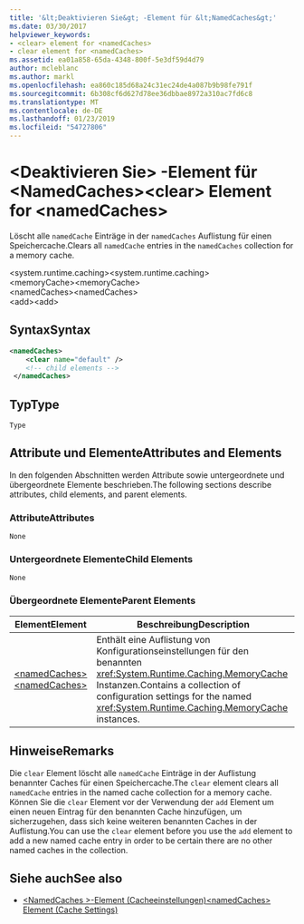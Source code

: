 ```yaml
---
title: '&lt;Deaktivieren Sie&gt; -Element für &lt;NamedCaches&gt;'
ms.date: 03/30/2017
helpviewer_keywords:
- <clear> element for <namedCaches>
- clear element for <namedCaches>
ms.assetid: ea01a858-65da-4348-800f-5e3df59d4d79
author: mcleblanc
ms.author: markl
ms.openlocfilehash: ea860c185d68a24c31ec24de4a087b9b98fe791f
ms.sourcegitcommit: 6b308cf6d627d78ee36dbbae8972a310ac7fd6c8
ms.translationtype: MT
ms.contentlocale: de-DE
ms.lasthandoff: 01/23/2019
ms.locfileid: "54727806"
---
```

# <a name="ltcleargt-element-for-ltnamedcachesgt"></a><span data-ttu-id="d6b7f-102">&lt;Deaktivieren Sie&gt; -Element für &lt;NamedCaches&gt;</span><span class="sxs-lookup"><span data-stu-id="d6b7f-102">&lt;clear&gt; Element for &lt;namedCaches&gt;</span></span>
<span data-ttu-id="d6b7f-103">Löscht alle `namedCache` Einträge in der `namedCaches` Auflistung für einen Speichercache.</span><span class="sxs-lookup"><span data-stu-id="d6b7f-103">Clears all `namedCache` entries in the `namedCaches` collection for a memory cache.</span></span>  
  
 <span data-ttu-id="d6b7f-104">\<system.runtime.caching></span><span class="sxs-lookup"><span data-stu-id="d6b7f-104">\<system.runtime.caching></span></span>  
<span data-ttu-id="d6b7f-105">\<memoryCache></span><span class="sxs-lookup"><span data-stu-id="d6b7f-105">\<memoryCache></span></span>  
<span data-ttu-id="d6b7f-106">\<namedCaches></span><span class="sxs-lookup"><span data-stu-id="d6b7f-106">\<namedCaches></span></span>  
<span data-ttu-id="d6b7f-107">\<add></span><span class="sxs-lookup"><span data-stu-id="d6b7f-107">\<add></span></span>  
  
## <a name="syntax"></a><span data-ttu-id="d6b7f-108">Syntax</span><span class="sxs-lookup"><span data-stu-id="d6b7f-108">Syntax</span></span>  
  
```xml  
<namedCaches>  
    <clear name="default" />  
    <!-- child elements -->  
 </namedCaches>  
```  
  
## <a name="type"></a><span data-ttu-id="d6b7f-109">Typ</span><span class="sxs-lookup"><span data-stu-id="d6b7f-109">Type</span></span>  
 `Type`  
  
## <a name="attributes-and-elements"></a><span data-ttu-id="d6b7f-110">Attribute und Elemente</span><span class="sxs-lookup"><span data-stu-id="d6b7f-110">Attributes and Elements</span></span>  
 <span data-ttu-id="d6b7f-111">In den folgenden Abschnitten werden Attribute sowie untergeordnete und übergeordnete Elemente beschrieben.</span><span class="sxs-lookup"><span data-stu-id="d6b7f-111">The following sections describe attributes, child elements, and parent elements.</span></span>  
  
### <a name="attributes"></a><span data-ttu-id="d6b7f-112">Attribute</span><span class="sxs-lookup"><span data-stu-id="d6b7f-112">Attributes</span></span>  
 `None`  
  
### <a name="child-elements"></a><span data-ttu-id="d6b7f-113">Untergeordnete Elemente</span><span class="sxs-lookup"><span data-stu-id="d6b7f-113">Child Elements</span></span>  
 `None`  
  
### <a name="parent-elements"></a><span data-ttu-id="d6b7f-114">Übergeordnete Elemente</span><span class="sxs-lookup"><span data-stu-id="d6b7f-114">Parent Elements</span></span>  
  
|<span data-ttu-id="d6b7f-115">Element</span><span class="sxs-lookup"><span data-stu-id="d6b7f-115">Element</span></span>|<span data-ttu-id="d6b7f-116">Beschreibung</span><span class="sxs-lookup"><span data-stu-id="d6b7f-116">Description</span></span>|  
|-------------|-----------------|  
|[<span data-ttu-id="d6b7f-117">\<namedCaches></span><span class="sxs-lookup"><span data-stu-id="d6b7f-117">\<namedCaches></span></span>](../../../../../docs/framework/configure-apps/file-schema/runtime/namedcaches-element-cache-settings.md)|<span data-ttu-id="d6b7f-118">Enthält eine Auflistung von Konfigurationseinstellungen für den benannten <xref:System.Runtime.Caching.MemoryCache> Instanzen.</span><span class="sxs-lookup"><span data-stu-id="d6b7f-118">Contains a collection of configuration settings for the named <xref:System.Runtime.Caching.MemoryCache> instances.</span></span>|  
  
## <a name="remarks"></a><span data-ttu-id="d6b7f-119">Hinweise</span><span class="sxs-lookup"><span data-stu-id="d6b7f-119">Remarks</span></span>  
 <span data-ttu-id="d6b7f-120">Die `clear` Element löscht alle `namedCache` Einträge in der Auflistung benannter Caches für einen Speichercache.</span><span class="sxs-lookup"><span data-stu-id="d6b7f-120">The `clear` element clears all `namedCache` entries in the named cache collection for a memory cache.</span></span> <span data-ttu-id="d6b7f-121">Können Sie die `clear` Element vor der Verwendung der `add` Element um einen neuen Eintrag für den benannten Cache hinzufügen, um sicherzugehen, dass sich keine weiteren benannten Caches in der Auflistung.</span><span class="sxs-lookup"><span data-stu-id="d6b7f-121">You can use the `clear` element before you use the `add` element to add a new named cache entry in order to be certain there are no other named caches in the collection.</span></span>  
  
## <a name="see-also"></a><span data-ttu-id="d6b7f-122">Siehe auch</span><span class="sxs-lookup"><span data-stu-id="d6b7f-122">See also</span></span>
- [<span data-ttu-id="d6b7f-123">\<NamedCaches >-Element (Cacheeinstellungen)</span><span class="sxs-lookup"><span data-stu-id="d6b7f-123">\<namedCaches> Element (Cache Settings)</span></span>](../../../../../docs/framework/configure-apps/file-schema/runtime/namedcaches-element-cache-settings.md)
